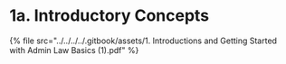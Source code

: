 # 1a. Introductory Concepts

{% file src="../../../../.gitbook/assets/1. Introductions and Getting Started with Admin Law Basics (1).pdf" %}


